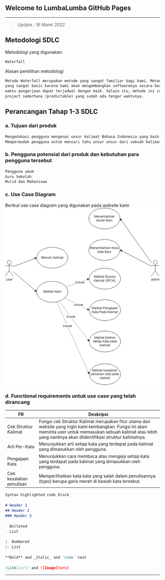 ## Welcome to LumbaLumba GitHub Pages 

<!--
You can use the [editor on GitHub](https://github.com/SeniorProject-Rabu7/klausa.id/edit/main/docs/index.md) to maintain and preview the content for your website in Markdown files.

Whenever you commit to this repository, GitHub Pages will run [Jekyll](https://jekyllrb.com/) to rebuild the pages in your site, from the content in your Markdown files.
-->
____
>Update : 16 Maret 2022

## Metodologi SDLC
Metodologi yang digunakan:
```markdown
Waterfall
```
Alasan pemilihan metodologi
```markdown
Metode Waterfall merupakan metode yang sangat familiar bagi kami. Metode ini merupakan metode 
yang sangat basic karena kami akan mengembangkan softwarenya secara berurutan, dengan demikian 
waktu pengerjaan dapat terjadwal dengan baik. Selain itu, metode ini cocok untuk project 
project sederhana (predictable) yang sudah ada tengar waktunya.
```
## Perancangan Tahap 1-3 SDLC
### a. Tujuan dari produk
```markdown
Mengedukasi pengguna mengenai unsur kalimat Bahasa Indonesia yang baik dan benar.
Mempermudah pengguna untuk mencari tahu unsur unsur dari sebuah kalimat.
```
### b. Pengguna potensial dari produk dan kebutuhan para pengguna tersebut
```markdown
Pengguna umum
Guru Sekolah
Murid dan Mahasiswa
```
### c. Use Case Diagram
Berikut use case diagram yang digunakan pada website kami
![UseCase](https://raw.githubusercontent.com/SeniorProject-Rabu7/klausa.id/main/docs/UseCase.png)


### d. Functional requirements untuk use case yang telah dirancang
|FR|Deskripsi|
|----|----|
|Cek Struktur Kalimat|Fungsi cek Struktur Kalimat merupakan fitur utama dari website yang ingin kami kembangkan. Fungsi ini akan meminta user untuk memasukan sebuah kalimat atau lebih yang nantinya akan diidentifikasi struktur kalimatnya.|
|Arti Per-Kata|Menunjukkan arti setiap kata yang terdapat pada kalimat yang dimasukkan oleh pengguna.|
|Pengejaan Kata|Menunjukkan cara membaca atau mengeja setiap kata yang terdapat pada kalimat yang dimasukkan oleh pengguna.|
|Cek kesalahan penulisan|Memperlihatkan kata kata yang salah dalam penulisannya (typo)  berupa garis merah di bawah kata tersebut.|

```markdown
Syntax highlighted code block

# Header 1
## Header 2
### Header 3

- Bulleted
- List

1. Numbered
2. List

**Bold** and _Italic_ and `Code` text

[Link](url) and ![Image](src)
```
____
<!--
For more details see [Basic writing and formatting syntax](https://docs.github.com/en/github/writing-on-github/getting-started-with-writing-and-formatting-on-github/basic-writing-and-formatting-syntax).

### Jekyll Themes

Your Pages site will use the layout and styles from the Jekyll theme you have selected in your [repository settings](https://github.com/SeniorProject-Rabu7/klausa.id/settings/pages). The name of this theme is saved in the Jekyll `_config.yml` configuration file.

### Support or Contact

Having trouble with Pages? Check out our [documentation](https://docs.github.com/categories/github-pages-basics/) or [contact support](https://support.github.com/contact) and we’ll help you sort it out.
-->
